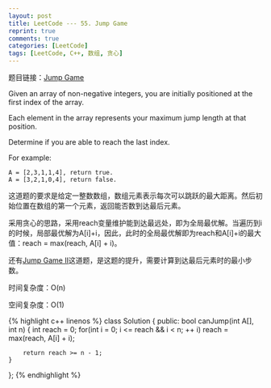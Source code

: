 ```yaml
---
layout: post
title: LeetCode --- 55. Jump Game
reprint: true
comments: true
categories: [LeetCode]
tags: [LeetCode, C++, 数组, 贪心]
---
```



题目链接：[Jump Game](https://oj.leetcode.com/problems/jump-game/ ) 

Given an array of non-negative integers, you are initially positioned at the first index of the array. 

Each element in the array represents your maximum jump length at that position. 

Determine if you are able to reach the last index. 

For example: 

    A = [2,3,1,1,4], return true. 
    A = [3,2,1,0,4], return false. 

这道题的要求是给定一整数数组，数组元素表示每次可以跳跃的最大距离。然后初始位置在数组的第一个元素，返回能否数到达最后元素。

采用贪心的思路，采用reach变量维护能到达最远处，即为全局最优解。当遍历到i的时候，局部最优解为A[i]+i，因此，此时的全局最优解即为reach和A[i]+i的最大值：reach = max(reach, A[i] + i)。

还有[Jump Game II](http://www.makuiyu.cn/2015/02/LeetCode_45.%20Jump%20Game%20II/ )这道题，是这题的提升，需要计算到达最后元素时的最小步数。

时间复杂度：O(n)

空间复杂度：O(1)

{% highlight c++ linenos %}
class Solution
{
public:
    bool canJump(int A[], int n)
    {
        int reach = 0;
        for(int i = 0; i <= reach && i < n; ++ i)
            reach = max(reach, A[i] + i);
        
        return reach >= n - 1;
    }
};
{% endhighlight %}
